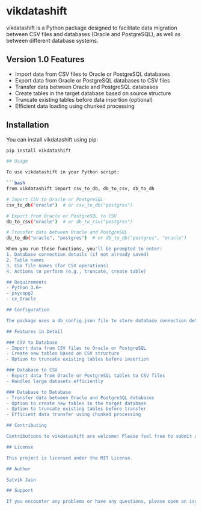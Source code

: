 # vikdatashift

vikdatashift is a Python package designed to facilitate data migration between CSV files and databases (Oracle and PostgreSQL), as well as between different database systems.

## Version 1.0 Features

- Import data from CSV files to Oracle or PostgreSQL databases
- Export data from Oracle or PostgreSQL databases to CSV files
- Transfer data between Oracle and PostgreSQL databases
- Create tables in the target database based on source structure
- Truncate existing tables before data insertion (optional)
- Efficient data loading using chunked processing


## Installation

You can install vikdatashift using pip:

```bash
pip install vikdatashift

## Usage

To use vikdatashift in your Python script:

```bash
from vikdatashift import csv_to_db, db_to_csv, db_to_db

# Import CSV to Oracle or PostgreSQL
csv_to_db("oracle")  # or csv_to_db("postgres")

# Export from Oracle or PostgreSQL to CSV
db_to_csv("oracle")  # or db_to_csv("postgres")

# Transfer data between Oracle and PostgreSQL
db_to_db("oracle", "postgres")  # or db_to_db("postgres", "oracle")

When you run these functions, you'll be prompted to enter:
1. Database connection details (if not already saved)
2. Table names
3. CSV file names (for CSV operations)
4. Actions to perform (e.g., truncate, create table)

## Requirements
- Python 3.6+
- psycopg2
- cx_Oracle

## Configuration

The package uses a db_config.json file to store database connection details. You'll be prompted to enter these details if they're not already saved.

## Features in Detail

### CSV to Database
- Import data from CSV files to Oracle or PostgreSQL
- Create new tables based on CSV structure
- Option to truncate existing tables before insertion

### Database to CSV
- Export data from Oracle or PostgreSQL tables to CSV files
- Handles large datasets efficiently

### Database to Database
- Transfer data between Oracle and PostgreSQL databases
- Option to create new tables in the target database
- Option to truncate existing tables before transfer
- Efficient data transfer using chunked processing

## Contributing

Contributions to vikdatashift are welcome! Please feel free to submit a Pull Request.

## License

This project is licensed under the MIT License.

## Author

Satvik Jain

## Support

If you encounter any problems or have any questions, please open an issue on the GitHub repository.